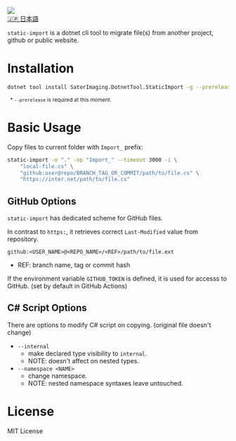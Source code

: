 [![](https://img.shields.io/nuget/v/SatorImaging.DotnetTool.StaticImport)](https://www.nuget.org/packages/SatorImaging.DotnetTool.StaticImport/)  
[🇯🇵 日本語]()


`static-import` is a dotnet cli tool to migrate file(s) from another project, github or public website.





# Installation

```sh
dotnet tool install SatorImaging.DotnetTool.StaticImport -g --prerelease
```

<sup>
&nbsp; * <code>--prerelease</code> is required at this moment.
</sup>





# Basic Usage

Copy files to current folder with `Import_` prefix:

```sh
static-import -o "." -op "Import_" --timeout 3000 -i \
    "local-file.cs" \
    "github:user@repo/BRANCH_TAG_OR_COMMIT/path/to/file.cs" \
    "https://inter.net/path/to/file.cs"
```



## GitHub Options

`static-import` has dedicated scheme for GitHub files.

In contrast to `https:`, it retrieves correct `Last-Modified` value from repository.

```
github:<USER_NAME>@<REPO_NAME>/<REF>/path/to/file.ext
```
- REF: branch name, tag or commit hash


If the environment variable `GITHUB_TOKEN` is defined, it is used for accesss to GitHub. (set by default in GitHub Actions)



## C# Script Options

There are options to modify C# script on copying. (original file doesn't change)

- `--internal`
    - make declared type visibility to `internal`.
    - NOTE: doesn't affect on nested types.
- `--namespace <NAME>`
    - change namespace.
    - NOTE: nested namespace syntaxes leave untouched.



# License

MIT License
